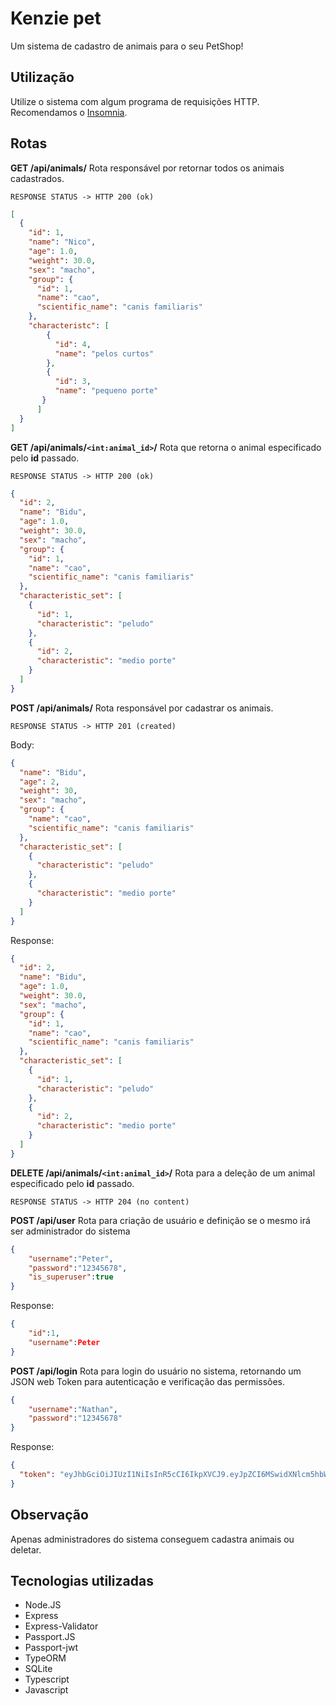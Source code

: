 ﻿# Kenzie pet
Um sistema de cadastro de animais para o seu PetShop!

## Utilização
Utilize o sistema com algum programa de requisições HTTP. Recomendamos o [Insomnia](https://insomnia.rest/download).

## Rotas

**GET /api/animals/**
Rota responsável por retornar todos os animais cadastrados.

    RESPONSE STATUS -> HTTP 200 (ok)
    
  ```json
[
	{
      "id": 1,
      "name": "Nico",
      "age": 1.0,
      "weight": 30.0,
      "sex": "macho",
      "group": {
        "id": 1,
        "name": "cao",
        "scientific_name": "canis familiaris"
      },
      "characteristc": [
	      {
	        "id": 4,
	        "name": "pelos curtos"
	      },
	      {
	        "id": 3,
	        "name": "pequeno porte"
	     }
		]
	}
]
```

**GET /api/animals/`<int:animal_id>`/**
Rota que retorna o animal especificado pelo **id** passado.

    RESPONSE STATUS -> HTTP 200 (ok)

```json
{
  "id": 2,
  "name": "Bidu",
  "age": 1.0,
  "weight": 30.0,
  "sex": "macho",
  "group": {
    "id": 1,
    "name": "cao",
    "scientific_name": "canis familiaris"
  },
  "characteristic_set": [
    {
      "id": 1,
      "characteristic": "peludo"
    },
    {
      "id": 2,
      "characteristic": "medio porte"
    }
  ]
}
```
**POST /api/animals/**
Rota responsável por cadastrar os animais.

    RESPONSE STATUS -> HTTP 201 (created)

Body:
```json
{
  "name": "Bidu",
  "age": 2,
  "weight": 30,
  "sex": "macho",
  "group": {
    "name": "cao",
    "scientific_name": "canis familiaris"
  },
  "characteristic_set": [
    {
      "characteristic": "peludo"
    },
    {
      "characteristic": "medio porte"
    }
  ]
}
```
Response:

```json
{
  "id": 2,
  "name": "Bidu",
  "age": 1.0,
  "weight": 30.0,
  "sex": "macho",
  "group": {
    "id": 1,
    "name": "cao",
    "scientific_name": "canis familiaris"
  },
  "characteristic_set": [
    {
      "id": 1,
      "characteristic": "peludo"
    },
    {
      "id": 2,
      "characteristic": "medio porte"
    }
  ]
}
```
**DELETE /api/animals/`<int:animal_id>`/**
Rota para a deleção de um animal especificado pelo **id** passado.

    RESPONSE STATUS -> HTTP 204 (no content)
  
  **POST /api/user**
Rota para criação de usuário e definição se o mesmo irá ser administrador do sistema

```json
{
	"username":"Peter",
	"password":"12345678",
	"is_superuser":true
}
```
Response:
```json
{
	"id":1,
	"username":Peter
}
```

**POST /api/login**
Rota para login do usuário no sistema, retornando um JSON web Token para autenticação e verificação das permissões.
```json
{
	"username":"Nathan",
	"password":"12345678"
}
```
Response:
```json
{
  "token": "eyJhbGciOiJIUzI1NiIsInR5cCI6IkpXVCJ9.eyJpZCI6MSwidXNlcm5hbWUiOiJOYXRoYW4iLCJpYXQiOjE2MzI3ODQ5NzN9.qMu1iM0OczTlVqXyHjujxqSNblksL42G7rapVNPVC0E"
}
```

## Observação
Apenas administradores do sistema conseguem cadastra animais ou deletar.



## Tecnologias utilizadas

 - Node.JS
 - Express
 - Express-Validator
 - Passport.JS
 - Passport-jwt
 - TypeORM
 - SQLite
 - Typescript
 - Javascript

